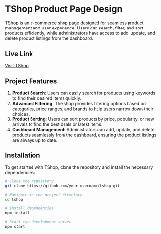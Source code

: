# TShop Product Page Design

TShop is an e-commerce shop page designed for seamless product management and user experience. Users can search, filter, and sort products efficiently, while administrators have access to add, update, and delete product listings from the dashboard.

## Live Link
[Visit TShop](https://nexbell-task-client.vercel.app)

## Project Features
1. **Product Search**: Users can easily search for products using keywords to find their desired items quickly.
2. **Advanced Filtering**: The shop provides filtering options based on categories, price ranges, and brands to help users narrow down their choices.
3. **Product Sorting**: Users can sort products by price, popularity, or new arrivals to find the best deals or latest items.
4. **Dashboard Management**: Administrators can add, update, and delete products seamlessly from the dashboard, ensuring the product listings are always up to date.

## Installation

To get started with TShop, clone the repository and install the necessary dependencies:

```bash
# Clone the repository
git clone https://github.com/your-username/tshop.git

# Navigate to the project directory
cd tshop

# Install dependencies
npm install

# Start the development server
npm start




